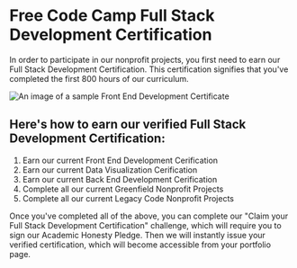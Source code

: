# Free Code Camp Full Stack Development Certification

In order to participate in our nonprofit projects, you first need to earn our Full Stack Development Certification. This certification signifies that you've completed the first 800 hours of our curriculum.

![An image of a sample Front End Development Certificate](https://i.imgur.com/Dlv4qSZ.png)

## Here's how to earn our verified Full Stack Development Certification:

1. Earn our current Front End Development Cerification
2. Earn our current Data Visualization Cerification
3. Earn our current Back End Development Cerification
4. Complete all our current Greenfield Nonprofit Projects
5. Complete all our current Legacy Code Nonprofit Projects

Once you've completed all of the above, you can complete our "Claim your Full Stack Development Certification" challenge, which will require you to sign our Academic Honesty Pledge. Then we will instantly issue your verified certification, which will become accessible from your portfolio page.
